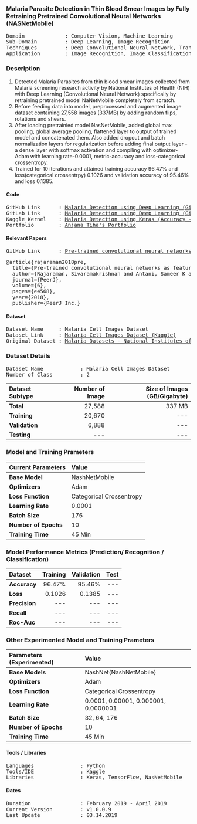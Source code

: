 ### Malaria Parasite Detection in Thin Blood Smear Images by Fully Retraining Pretrained Convolutional Neural Networks (NASNetMobile) 

<pre>
Domain             : Computer Vision, Machine Learning
Sub-Domain         : Deep Learning, Image Recognition
Techniques         : Deep Convolutional Neural Network, Transfer Learning, NASNetMobile
Application        : Image Recognition, Image Classification, Medical Imaging, Bio-Medical Imaging
</pre>

### Description
1. Detected Malaria Parasites from thin blood smear images collected from Malaria screening research activity by National Institutes of Health (NIH) with Deep Learning (Convolutional Neural Network) specifically by retraining pretrained model NaNetMobile completely from scratch.
2. Before feeding data into model, preprocessed and augmented image dataset containing 27,558 images (337MB) by adding random flips, rotations and shears.
3. After loading pretrainied model NasNetMobile, added global max pooling, global average pooling, flattened layer to output of trained model and concatenated them. Also added dropout and batch normalization layers for regularization before adding final output layer - a dense layer with softmax activation and compiling with optimizer-Adam with learning rate-0.0001, metric-accuracy and loss-categorical crossentropy.
4. Trained for 10 iterations and attained training accuracy 96.47% and loss(categorical crossentrpy) 0.1026 and validation accuracy of 95.46% and loss 0.1385.

#### Code
<pre>
GitHub Link      : <a href=https://github.com/anjanatiha/Malaria-Detection-from-Cell-Images-using-Deep-Learning>Malaria Detection using Deep Learning (GitHub)</a>
GitLab Link      : <a href=https://gitlab.com/anjanatiha/Malaria-Detection-from-Cell-Images-using-Deep-Learnin>Malaria Detection using Deep Learning (GitLab)</a>
Kaggle Kernel    : <a href=https://www.kaggle.com/anjanatiha/malaria-detection-using-keras-accuracy-95?scriptVersionId=11595923>Malaria Detection using Keras (Accuracy - 95%)</a>
Portfolio        : <a href=https://anjanatiha.wixsite.com/website>Anjana Tiha's Portfolio</a>
</pre>

#### Relevant Papers
<pre>
GitHub Link      : <a href=https://peerj.com/articles/4568/>Pre-trained convolutional neural networks as feature extractors toward improved malaria parasite detection in thin blood smear images (peerj)</a>
</pre>
<pre>
@article{rajaraman2018pre,
  title={Pre-trained convolutional neural networks as feature extractors toward improved malaria parasite detection in thin blood smear images},
  author={Rajaraman, Sivaramakrishnan and Antani, Sameer K and Poostchi, Mahdieh and Silamut, Kamolrat and Hossain, Md A and Maude, Richard J and Jaeger, Stefan and Thoma, George R},
  journal={PeerJ},
  volume={6},
  pages={e4568},
  year={2018},
  publisher={PeerJ Inc.}
</pre>

#### Dataset
<pre>
Dataset Name     : Malaria Cell Images Dataset
Dataset Link     : <a href=https://www.kaggle.com/iarunava/cell-images-for-detecting-malaria>Malaria Cell Images Dataset (Kaggle)</a>
Original Dataset : <a href=https://ceb.nlm.nih.gov/repositories/malaria-datasets/>Malaria Datasets - National Institutes of Health (NIH)</a>
</pre>

### Dataset Details
<pre>
Dataset Name            : Malaria Cell Images Dataset
Number of Class         : 2
</pre>

| Dataset Subtype | Number of Image | Size of Images (GB/Gigabyte) |
| :-------------- | --------------: | ---------------------------: |
| **Total**       | 27,588          | 337 MB                       |
| **Training**    | 20,670          | ---                          |
| **Validation**  | 6,888           | ---                          |
| **Testing**     | ---             | ---                          |



### Model and Training Prameters
| Current Parameters   | Value                                                       |
| :------------------- | :---------------------------------------------------------- |
| **Base Model**       | NashNetMobile                                               |
| **Optimizers**       | Adam                                                        |
| **Loss Function**    | Categorical Crossentropy                                    |
| **Learning Rate**    | 0.0001                                                      |
| **Batch Size**       | 176                                                         |                                     
| **Number of Epochs** | 10                                                          |
| **Training Time**    | 45 Min                                                      |


### Model Performance Metrics (Prediction/ Recognition / Classification)
| Dataset              | Training       | Validation    | Test      |                                 
|:---------------------|---------------:|--------------:| ---------:|
| **Accuracy**         | 96.47%         | 95.46%        | ---       |
| **Loss**             | 0.1026         | 0.1385        | ---       |
| **Precision**        | ---            | ---           | ---       |
| **Recall**           | ---            | ---           | ---       |
| **Roc-Auc**          | ---            | ---           | ---       |


### Other Experimented Model and Training Prameters
| Parameters (Experimented) | Value                                                  |
|:--------------------------|:------------------------------------------------------ |
| **Base Models**           | NashNet(NashNetMobile)                                 |
| **Optimizers**            | Adam                                                   |
| **Loss Function**         | Categorical Crossentropy                               |
| **Learning Rate**         | 0.0001, 0.00001, 0.000001, 0.0000001                   |
| **Batch Size**            | 32, 64, 176                                            |                                     
| **Number of Epochs**      | 10                                                     |
| **Training Time**         | 45 Min                                                 |

#### Tools / Libraries
<pre>
Languages               : Python
Tools/IDE               : Kaggle
Libraries               : Keras, TensorFlow, NasNetMobile
</pre>

#### Dates
<pre>
Duration                : February 2019 - April 2019
Current Version         : v1.0.0.9
Last Update             : 03.14.2019
</pre>
